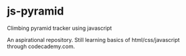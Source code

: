 # js-pyramid
Climbing pyramid tracker using javascript

An aspirational repository. Still learning basics of html/css/javascript through codecademy.com. 
